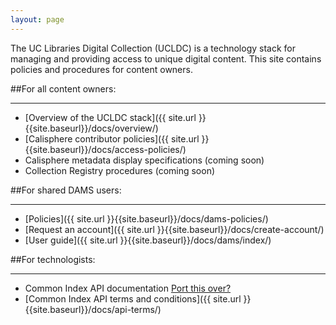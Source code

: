 ```yaml
---
layout: page
---
```

The UC Libraries Digital Collection (UCLDC) is a technology stack for managing and providing access to unique digital content. This site contains policies and procedures for content owners.

##For all content owners:
___

- [Overview of the UCLDC stack]({{ site.url }}{{site.baseurl}}/docs/overview/)
- [Calisphere contributor policies]({{ site.url }}{{site.baseurl}}/docs/access-policies/)
- Calisphere metadata display specifications (coming soon)
- Collection Registry procedures (coming soon)

##For shared DAMS users:
___
- [Policies]({{ site.url }}{{site.baseurl}}/docs/dams-policies/)
- [Request an account]({{ site.url }}{{site.baseurl}}/docs/create-account/)
- [User guide]({{ site.url }}{{site.baseurl}}/docs/dams/index/) 

##For technologists:
___
- Common Index API documentation [Port this over?](https://wiki.library.ucsf.edu/display/UCLDC/Solr+API)
- [Common Index API terms and conditions]({{ site.url }}{{site.baseurl}}/docs/api-terms/)
